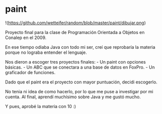 paint
=====

!(https://github.com/wetteifer/random/blob/master/paint/dibujar.png)

Proyecto final para la clase de Programación Orientada a Objetos en Conalep en el 2009.

En ese tiempo odiaba Java con todo mi ser, creí que reprobaría la materia porque no lograba
entender el lenguaje.

Nos dieron a escoger tres proyectos finales:
    - Un paint con opciones básicas.
	- Un ABC que se conectara a una base de datos en FoxPro.
	- Un graficador de funciones.
	
Dado que el paint era el proyecto con mayor puntuación, decidi escogerlo.

No tenia ni idea de como hacerlo, por lo que me puse a investigar por mi cuenta.
Al final, aprendí muchísimo sobre Java y me gustó mucho.

Y pues, aprobé la materia con 10 :)